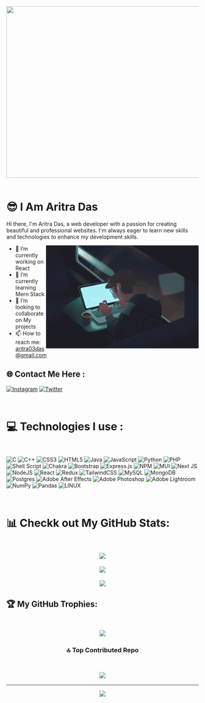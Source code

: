 <img  width="1200"  height="450"  src="https://user-images.githubusercontent.com/74038190/225813708-98b745f2-7d22-48cf-9150-083f1b00d6c9.gif" width="500"> 
 <br><br>

# 😎 I Am Aritra Das
Hi there, I'm Aritra Das, a web developer with a passion for creating beautiful and professional websites. I'm always eager to learn new skills and technologies to enhance my development skills. 

<img align="right" alt="Coding" width="400" height="270" src="https://github.com/AritraDas2003/AritraDas2003/blob/main/coding.gif">


- 🔭 I’m currently working on React
- 🌱 I’m currently learning Mern Stack
- 👯 I’m looking to collaborate on My projects
- 📫 How to reach me: aritra03das@gmail.com

## 🌐 Contact Me Here :
[![Instagram](https://img.shields.io/badge/Instagram-%23E4405F.svg?logo=Instagram&logoColor=white)](https://instagram.com/aritra_03_das) [![Twitter](https://img.shields.io/badge/Twitter-%231DA1F2.svg?logo=Twitter&logoColor=white)](https://twitter.com/@AritraD86296060) 

<br>

# 💻 Technologies I use :
<br>

![C](https://img.shields.io/badge/c-%2300599C.svg?style=flat&logo=c&logoColor=white) ![C++](https://img.shields.io/badge/c++-%2300599C.svg?style=flat&logo=c%2B%2B&logoColor=white) ![CSS3](https://img.shields.io/badge/css3-%231572B6.svg?style=flat&logo=css3&logoColor=white) ![HTML5](https://img.shields.io/badge/html5-%23E34F26.svg?style=flat&logo=html5&logoColor=white) ![Java](https://img.shields.io/badge/java-%23ED8B00.svg?style=flat&logo=java&logoColor=white) ![JavaScript](https://img.shields.io/badge/javascript-%23323330.svg?style=flat&logo=javascript&logoColor=%23F7DF1E) ![Python](https://img.shields.io/badge/python-3670A0?style=flat&logo=python&logoColor=ffdd54) ![PHP](https://img.shields.io/badge/php-%23777BB4.svg?style=flat&logo=php&logoColor=white) ![Shell Script](https://img.shields.io/badge/shell_script-%23121011.svg?style=flat&logo=gnu-bash&logoColor=white) ![Chakra](https://img.shields.io/badge/chakra-%234ED1C5.svg?style=flat&logo=chakraui&logoColor=white) ![Bootstrap](https://img.shields.io/badge/bootstrap-%23563D7C.svg?style=flat&logo=bootstrap&logoColor=white) ![Express.js](https://img.shields.io/badge/express.js-%23404d59.svg?style=flat&logo=express&logoColor=%2361DAFB) ![NPM](https://img.shields.io/badge/NPM-%23000000.svg?style=flat&logo=npm&logoColor=white) ![MUI](https://img.shields.io/badge/MUI-%230081CB.svg?style=flat&logo=material-ui&logoColor=white) ![Next JS](https://img.shields.io/badge/Next-black?style=flat&logo=next.js&logoColor=white) ![NodeJS](https://img.shields.io/badge/node.js-6DA55F?style=flat&logo=node.js&logoColor=white) ![React](https://img.shields.io/badge/react-%2320232a.svg?style=flat&logo=react&logoColor=%2361DAFB) ![Redux](https://img.shields.io/badge/redux-%23593d88.svg?style=flat&logo=redux&logoColor=white) ![TailwindCSS](https://img.shields.io/badge/tailwindcss-%2338B2AC.svg?style=flat&logo=tailwind-css&logoColor=white) ![MySQL](https://img.shields.io/badge/mysql-%2300f.svg?style=flat&logo=mysql&logoColor=white) ![MongoDB](https://img.shields.io/badge/MongoDB-%234ea94b.svg?style=flat&logo=mongodb&logoColor=white) ![Postgres](https://img.shields.io/badge/postgres-%23316192.svg?style=flat&logo=postgresql&logoColor=white) ![Adobe After Effects](https://img.shields.io/badge/Adobe%20After%20Effects-9999FF.svg?style=flat&logo=Adobe%20After%20Effects&logoColor=white) ![Adobe Photoshop](https://img.shields.io/badge/adobephotoshop-%2331A8FF.svg?style=flat&logo=adobephotoshop&logoColor=white) ![Adobe Lightroom](https://img.shields.io/badge/Adobe%20Lightroom-31A8FF.svg?style=flat&logo=Adobe%20Lightroom&logoColor=white) ![NumPy](https://img.shields.io/badge/numpy-%23013243.svg?style=flat&logo=numpy&logoColor=white) ![Pandas](https://img.shields.io/badge/pandas-%23150458.svg?style=flat&logo=pandas&logoColor=white) ![LINUX](https://img.shields.io/badge/Linux-FCC624?style=flat&logo=linux&logoColor=black)

<br>

# 📊 Checkk out My GitHub Stats:
<br>
<div align="center"> 
  
![](https://github-readme-stats.vercel.app/api?username=AritraDas2003&theme=jolly&hide_border=false&include_all_commits=false&count_private=false)<br/>
<br>
![](https://github-readme-streak-stats.herokuapp.com/?user=AritraDas2003&theme=jolly&hide_border=false)<br/>
<br>
![](https://github-readme-stats.vercel.app/api/top-langs/?username=AritraDas2003&theme=jolly&hide_border=false&include_all_commits=false&count_private=false&layout=compact)

</div>



## 🏆 My GitHub Trophies:
<br>
<div align="center">
  
![](https://github-profile-trophy.vercel.app/?username=AritraDas2003&theme=nord&no-frame=true&no-bg=false&margin-w=4)

<div>

### 🔝 Top Contributed Repo
<br>

![](https://github-contributor-stats.vercel.app/api?username=AritraDas2003&limit=5&theme=tokyonight&combine_all_yearly_contributions=true)

---
[![](https://visitcount.itsvg.in/api?id=AritraDas2003&icon=6&color=0)](https://visitcount.itsvg.in)





